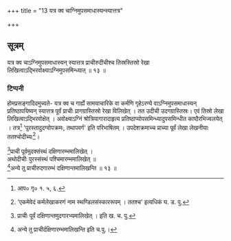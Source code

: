 +++
title = "13 यत्र क्व चाग्निमुपसमाधास्यन्स्यात्तत्र"

+++

## सूत्रम्
यत्र क्व चाऽग्निमुपसमाधास्यन् स्यात्तत्र प्राचीरुदीचीश्च तिस्रस्तिस्रो रेखा लिखित्वाऽद्भिरवोक्ष्याऽग्निमुपसमिन्ध्यात् ॥ १३ ॥  
### टिप्पनी
होमप्रसङ्गादिदमुच्यते- यत्र क्व च गार्ह्ये सामयाचारिके वा कर्मणि गृहेऽरण्ये वाऽग्निमुपसमाधास्यन् प्रतिष्ठापयिष्यन् स्यात्तत्र पूर्वं प्राचीः प्रागग्रास्तिस्रो रेखा विलिखेत् । तत उदीची उदगग्रास्तिस्रः। एवं तिस्रो लेखा लिखित्वाऽद्भिरवोक्षेत् । अवोक्ष्याऽग्निं श्रोत्रियागारादाहृत्य प्रतिष्ठाप्योपसमिन्ध्यादुपसमिन्धीत काष्ठैरभिज्वलयेत् । तत्र[^१] 'पुरस्तादुदग्वोपक्रमः, तथापवर्ग' इति परिभाषितम् । उपदेशक्रमाच्च प्राच्या पूर्वं लेखा लेखनीयाः ततश्चोदीच्यः[^२]।  

[^३]प्राची पूर्वमुदक्संस्थं दक्षिणारम्भमालिखेत् ।  
अथोदीचीः पुरस्संस्थं पश्चिमारम्भमालिखेत् ॥  
[^४]अन्ये तु प्राचीरुदगारम्भं दक्षिणान्तमालिखन्ति ॥ १३ ॥  


[^१]: आप० गृ० १. ५, ६.  

[^२]: 'एकमेवेदं कर्मलेखाकरणं नाम स्थण्डिलसंस्काररूपम् । ततश्च' इत्यधिकं घ. ड. पु.  

[^३]: प्राचीः पूर्वं दक्षिणान्तमुदगारभ्यमालिखेत् । इति ख. च. पु.  

[^४]: अन्ये तु प्राचीर्दक्षिणारम्भमालिखन्ति इति च.पु.।  
